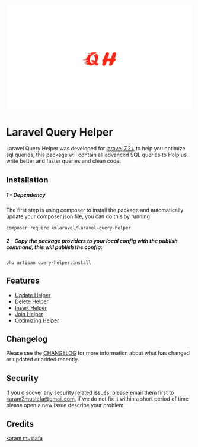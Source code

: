 ![logo](assets/logo.png)

# Laravel Query Helper

Laravel Query Helper was developed for [laravel 7.2+](http://laravel.com/) to help you optimize
sql queries, this package will contain all advanced SQL queries to Help us write better and faster queries and clean code.

Installation
------------
##### 1 - Dependency
The first step is using composer to install the package and automatically update your composer.json file, you can do this by running:
```shell
composer require kmlaravel/laravel-query-helper
```
##### 2 - Copy the package providers to your local config with the publish command, this will publish the config:
```shell
php artisan query-helper:install
```

Features
-----------
- [Update Helper](https://github.com/karam-mustafa/laravel-query-helper/blob/main/docs/update.md)
- [Delete Helper](https://github.com/karam-mustafa/laravel-query-helper/blob/main/docs/delete.md)
- [Insert Helper](https://github.com/karam-mustafa/laravel-query-helper/blob/main/docs/insert.md)
- [Join Helper](https://github.com/karam-mustafa/laravel-query-helper/blob/main/docs/join.md)
- [Optimizing Helper](https://github.com/karam-mustafa/laravel-query-helper/blob/main/docs/optimizing.md)

Changelog
---------
Please see the [CHANGELOG](https://github.com/karam-mustafa/laravel-query-helper/blob/main/CHANGELOG.md) for more information about what has changed or updated or added recently.

Security
--------
If you discover any security related issues, please email them first to karam2mustafa@gmail.com, 
if we do not fix it within a short period of time please open a new issue describe your problem. 

Credits
-------
[karam mustafa](https://www.linkedin.com/in/karam2mustafa)
